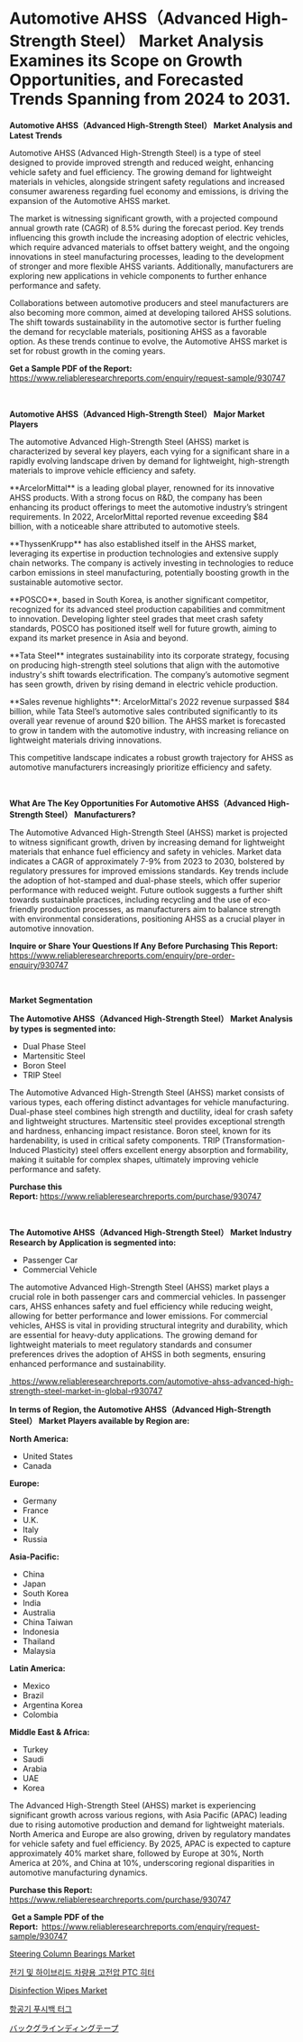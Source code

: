 <p><h1>Automotive AHSS（Advanced High-Strength Steel） Market Analysis Examines its Scope on Growth Opportunities, and Forecasted Trends Spanning from 2024 to 2031.</h1></p><p><strong>Automotive AHSS（Advanced High-Strength Steel） Market Analysis and Latest Trends</strong></p>
<p><p>Automotive AHSS (Advanced High-Strength Steel) is a type of steel designed to provide improved strength and reduced weight, enhancing vehicle safety and fuel efficiency. The growing demand for lightweight materials in vehicles, alongside stringent safety regulations and increased consumer awareness regarding fuel economy and emissions, is driving the expansion of the Automotive AHSS market. </p><p>The market is witnessing significant growth, with a projected compound annual growth rate (CAGR) of 8.5% during the forecast period. Key trends influencing this growth include the increasing adoption of electric vehicles, which require advanced materials to offset battery weight, and the ongoing innovations in steel manufacturing processes, leading to the development of stronger and more flexible AHSS variants. Additionally, manufacturers are exploring new applications in vehicle components to further enhance performance and safety.</p><p>Collaborations between automotive producers and steel manufacturers are also becoming more common, aimed at developing tailored AHSS solutions. The shift towards sustainability in the automotive sector is further fueling the demand for recyclable materials, positioning AHSS as a favorable option. As these trends continue to evolve, the Automotive AHSS market is set for robust growth in the coming years.</p></p>
<p><strong>Get a Sample PDF of the Report:&nbsp;</strong> <a href="https://www.reliableresearchreports.com/enquiry/request-sample/930747">https://www.reliableresearchreports.com/enquiry/request-sample/930747</a></p>
<p>&nbsp;</p>
<p><strong>Automotive AHSS（Advanced High-Strength Steel） Major Market Players</strong></p>
<p><p>The automotive Advanced High-Strength Steel (AHSS) market is characterized by several key players, each vying for a significant share in a rapidly evolving landscape driven by demand for lightweight, high-strength materials to improve vehicle efficiency and safety.</p><p>**ArcelorMittal** is a leading global player, renowned for its innovative AHSS products. With a strong focus on R&D, the company has been enhancing its product offerings to meet the automotive industry’s stringent requirements. In 2022, ArcelorMittal reported revenue exceeding $84 billion, with a noticeable share attributed to automotive steels.</p><p>**ThyssenKrupp** has also established itself in the AHSS market, leveraging its expertise in production technologies and extensive supply chain networks. The company is actively investing in technologies to reduce carbon emissions in steel manufacturing, potentially boosting growth in the sustainable automotive sector.</p><p>**POSCO**, based in South Korea, is another significant competitor, recognized for its advanced steel production capabilities and commitment to innovation. Developing lighter steel grades that meet crash safety standards, POSCO has positioned itself well for future growth, aiming to expand its market presence in Asia and beyond.</p><p>**Tata Steel** integrates sustainability into its corporate strategy, focusing on producing high-strength steel solutions that align with the automotive industry's shift towards electrification. The company’s automotive segment has seen growth, driven by rising demand in electric vehicle production.</p><p>**Sales revenue highlights**: ArcelorMittal's 2022 revenue surpassed $84 billion, while Tata Steel’s automotive sales contributed significantly to its overall year revenue of around $20 billion. The AHSS market is forecasted to grow in tandem with the automotive industry, with increasing reliance on lightweight materials driving innovations. </p><p>This competitive landscape indicates a robust growth trajectory for AHSS as automotive manufacturers increasingly prioritize efficiency and safety.</p></p>
<p>&nbsp;</p>
<p><strong>What Are The Key Opportunities For Automotive AHSS（Advanced High-Strength Steel） Manufacturers?</strong></p>
<p><p>The Automotive Advanced High-Strength Steel (AHSS) market is projected to witness significant growth, driven by increasing demand for lightweight materials that enhance fuel efficiency and safety in vehicles. Market data indicates a CAGR of approximately 7-9% from 2023 to 2030, bolstered by regulatory pressures for improved emissions standards. Key trends include the adoption of hot-stamped and dual-phase steels, which offer superior performance with reduced weight. Future outlook suggests a further shift towards sustainable practices, including recycling and the use of eco-friendly production processes, as manufacturers aim to balance strength with environmental considerations, positioning AHSS as a crucial player in automotive innovation.</p></p>
<p><strong>Inquire or Share Your Questions If Any Before Purchasing This Report:</strong> <a href="https://www.reliableresearchreports.com/enquiry/pre-order-enquiry/930747">https://www.reliableresearchreports.com/enquiry/pre-order-enquiry/930747</a></p>
<p>&nbsp;</p>
<p><strong>Market Segmentation</strong></p>
<p><strong>The Automotive AHSS（Advanced High-Strength Steel） Market Analysis by types is segmented into:</strong></p>
<p><ul><li>Dual Phase Steel</li><li>Martensitic Steel</li><li>Boron Steel</li><li>TRIP Steel</li></ul></p>
<p><p>The Automotive Advanced High-Strength Steel (AHSS) market consists of various types, each offering distinct advantages for vehicle manufacturing. Dual-phase steel combines high strength and ductility, ideal for crash safety and lightweight structures. Martensitic steel provides exceptional strength and hardness, enhancing impact resistance. Boron steel, known for its hardenability, is used in critical safety components. TRIP (Transformation-Induced Plasticity) steel offers excellent energy absorption and formability, making it suitable for complex shapes, ultimately improving vehicle performance and safety.</p></p>
<p><strong>Purchase this Report:&nbsp;</strong><a href="https://www.reliableresearchreports.com/purchase/930747">https://www.reliableresearchreports.com/purchase/930747</a></p>
<p>&nbsp;</p>
<p><strong>The Automotive AHSS（Advanced High-Strength Steel） Market Industry Research by Application is segmented into:</strong></p>
<p><ul><li>Passenger Car</li><li>Commercial Vehicle</li></ul></p>
<p><p>The automotive Advanced High-Strength Steel (AHSS) market plays a crucial role in both passenger cars and commercial vehicles. In passenger cars, AHSS enhances safety and fuel efficiency while reducing weight, allowing for better performance and lower emissions. For commercial vehicles, AHSS is vital in providing structural integrity and durability, which are essential for heavy-duty applications. The growing demand for lightweight materials to meet regulatory standards and consumer preferences drives the adoption of AHSS in both segments, ensuring enhanced performance and sustainability.</p></p>
<p><a href="https://www.reliableresearchreports.com/automotive-ahss-advanced-high-strength-steel-market-in-global-r930747">&nbsp;https://www.reliableresearchreports.com/automotive-ahss-advanced-high-strength-steel-market-in-global-r930747</a></p>
<p><strong>In terms of Region, the Automotive AHSS（Advanced High-Strength Steel） Market Players available by Region are:</strong></p>
<p>
    <p> <strong> North America: </strong>
        <ul>
            <li>United States</li>
            <li>Canada</li>
        </ul>
        </p> 
    <p> <strong> Europe: </strong>
        <ul>
            <li>Germany</li>
            <li>France</li>
            <li>U.K.</li>
            <li>Italy</li>
            <li>Russia</li>
        </ul>
        </p> 
    <p> <strong> Asia-Pacific: </strong>
        <ul>
            <li>China</li>
            <li>Japan</li>
            <li>South Korea</li>
            <li>India</li>
            <li>Australia</li>
            <li>China Taiwan</li>
            <li>Indonesia</li>
            <li>Thailand</li>
            <li>Malaysia</li>
        </ul>
        </p> 
    <p> <strong> Latin America: </strong>
        <ul>
            <li>Mexico</li>
            <li>Brazil</li>
            <li>Argentina Korea</li>
            <li>Colombia</li>
        </ul>
        </p> 
    <p> <strong> Middle East & Africa: </strong>
        <ul>
            <li>Turkey</li>
            <li>Saudi</li>
            <li>Arabia</li>
            <li>UAE</li>
            <li>Korea</li>
        </ul>
    </p>
    </p>
<p><p>The Advanced High-Strength Steel (AHSS) market is experiencing significant growth across various regions, with Asia Pacific (APAC) leading due to rising automotive production and demand for lightweight materials. North America and Europe are also growing, driven by regulatory mandates for vehicle safety and fuel efficiency. By 2025, APAC is expected to capture approximately 40% market share, followed by Europe at 30%, North America at 20%, and China at 10%, underscoring regional disparities in automotive manufacturing dynamics.</p></p>
<p><strong>Purchase this Report: </strong><a href="https://www.reliableresearchreports.com/purchase/930747">https://www.reliableresearchreports.com/purchase/930747</a></p>
<p>&nbsp;<strong>Get a Sample PDF of the Report:&nbsp;&nbsp;</strong><a href="https://www.reliableresearchreports.com/enquiry/request-sample/930747">https://www.reliableresearchreports.com/enquiry/request-sample/930747</a></p>
<p><strong></strong></p>
<p><p><a href="https://medium.com/@stevenlane654/the-global-steering-column-bearings-market-is-projected-to-experience-an-annual-growth-rate-of-13-1f434aee1086">Steering Column Bearings Market</a></p><p><a href="https://medium.com/@fernandotryo5lson96765/high-voltage-ptc-heaters-for-electric-and-hybrid-vehicles-market-%EC%9D%98-%EA%B8%80%EB%A1%9C%EB%B2%8C-%EC%8B%9C%EC%9E%A5-%EA%B0%9C%EC%9A%94%EB%8A%94-%EC%A0%84-%EC%84%B8%EA%B3%84-%EB%B0%8F-%EC%A3%BC%EC%9A%94-%EC%8B%9C%EC%9E%A5%EC%9D%98-%EC%82%B0%EC%97%85%EC%97%90-42e941d1de6b">전기 및 하이브리드 차량용 고전압 PTC 히터</a></p><p><a href="https://www.linkedin.com/pulse/disinfection-wipes-industry-analysis-report-its-market-size-fzt8c?trackingId=nwtpMxs3TcS3BKYU1yzyaQ%3D%3D">Disinfection Wipes Market</a></p><p><a href="https://medium.com/@fernandotryo5lson96765/%EC%84%B8%EA%B3%84-aircraft-pushback-tugs-market-%EC%9D%80-2024%EC%97%90%EC%84%9C-2031%EB%A1%9C-%EC%97%B0%ED%8F%89%EA%B7%A0-%EC%A6%9D%EA%B0%80%EC%9C%A8%EC%9D%84-%EB%B3%B4%EC%9D%BC-%EA%B2%83%EC%9C%BC%EB%A1%9C-%EC%98%88%EC%83%81%EB%90%A9%EB%8B%88%EB%8B%A4-69fe8196f65e">항공기 푸시백 터그</a></p><p><a href="https://medium.com/@harper17bmoles/back-grinding-tapes-market-%E3%81%AE%E3%82%B0%E3%83%AD%E3%83%BC%E3%83%90%E3%83%AB%E5%B8%82%E5%A0%B4%E6%A6%82%E8%A6%81%E3%81%AF-%E4%B8%96%E7%95%8C%E3%81%8A%E3%82%88%E3%81%B3%E4%B8%BB%E8%A6%81%E5%B8%82%E5%A0%B4%E3%81%AB%E3%81%8A%E3%81%91%E3%82%8B%E6%A5%AD%E7%95%8C%E3%81%AB%E5%BD%B1%E9%9F%BF%E3%82%92%E4%B8%8E%E3%81%88%E3%82%8B%E4%B8%BB%E8%A6%81%E3%81%AA%E3%83%88%E3%83%AC%E3%83%B3%E3%83%89%E3%81%AB%E3%81%A4%E3%81%84%E3%81%A6-%E7%8B%AC%E8%87%AA%E3%81%AE%E8%A6%96%E7%82%B9%E3%82%92%E6%8F%90%E4%BE%9B%E3%81%97%E3%81%BE%E3%81%99-140ea54656b5">バックグラインディングテープ</a></p></p>